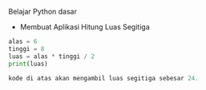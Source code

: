 Belajar Python dasar
* Membuat Aplikasi Hitung Luas Segitiga


```python
alas = 6
tinggi = 8
luas = alas * tinggi / 2
print(luas)
```


```python
kode di atas akan mengambil luas segitiga sebesar 24.
```
